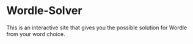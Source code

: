 # Wordle-Solver
This is an interactive site that gives you the possible solution for Wordle from your word choice.
